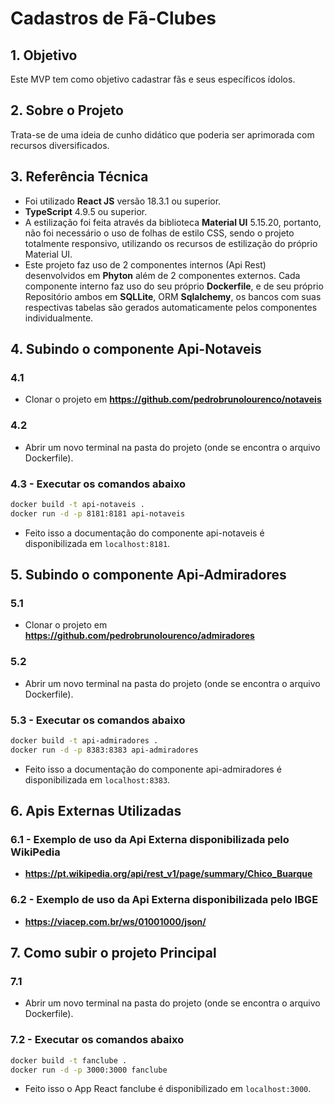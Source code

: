 # Cadastros de Fã-Clubes

## 1. Objetivo
Este MVP tem como objetivo cadastrar fãs e seus específicos ídolos.

## 2. Sobre o Projeto
Trata-se de uma ideia de cunho didático que poderia ser aprimorada com recursos diversificados.

## 3. Referência Técnica
- Foi utilizado **React JS** versão 18.3.1 ou superior.
- **TypeScript** 4.9.5 ou superior.
- A estilização foi feita através da biblioteca **Material UI** 5.15.20, portanto, não foi necessário o uso de folhas de estilo CSS, sendo o projeto totalmente responsivo, utilizando os recursos de estilização do próprio Material UI.
- Este projeto faz uso de 2 componentes internos (Api Rest) desenvolvidos em **Phyton** além de 2 componentes externos. Cada componente interno faz uso do seu próprio **Dockerfile**, e de seu próprio Repositório ambos em **SQLLite**, ORM **Sqlalchemy**, os bancos com suas
respectivas tabelas são gerados automaticamente pelos componentes individualmente.

## 4. Subindo o componente Api-Notaveis
### 4.1
- Clonar o projeto em **https://github.com/pedrobrunolourenco/notaveis**
### 4.2
- Abrir um novo terminal na pasta do projeto (onde se encontra o arquivo Dockerfile).
### 4.3 - Executar os comandos abaixo
   ```sh
   docker build -t api-notaveis .
   docker run -d -p 8181:8181 api-notaveis
   ```
- Feito isso a documentação do componente api-notaveis é disponibilizada em `localhost:8181`.

## 5. Subindo o componente Api-Admiradores
### 5.1
- Clonar o projeto em **https://github.com/pedrobrunolourenco/admiradores**
### 5.2
- Abrir um novo terminal na pasta do projeto (onde se encontra o arquivo Dockerfile).
### 5.3 - Executar os comandos abaixo
   ```sh
   docker build -t api-admiradores .
   docker run -d -p 8383:8383 api-admiradores
   ```
- Feito isso a documentação do componente api-admiradores é disponibilizada em `localhost:8383`.

## 6. Apis Externas Utilizadas
### 6.1 - Exemplo de uso da Api Externa disponibilizada pelo WikiPedia
- **https://pt.wikipedia.org/api/rest_v1/page/summary/Chico_Buarque**

### 6.2 - Exemplo de uso da Api Externa disponibilizada pelo IBGE
- **https://viacep.com.br/ws/01001000/json/**

## 7. Como subir o projeto Principal
### 7.1
- Abrir um novo terminal na pasta do projeto (onde se encontra o arquivo Dockerfile).
### 7.2 - Executar os comandos abaixo
   ```sh
   docker build -t fanclube .
   docker run -d -p 3000:3000 fanclube
   ```
- Feito isso o App React fanclube é disponibilizado em `localhost:3000`.


